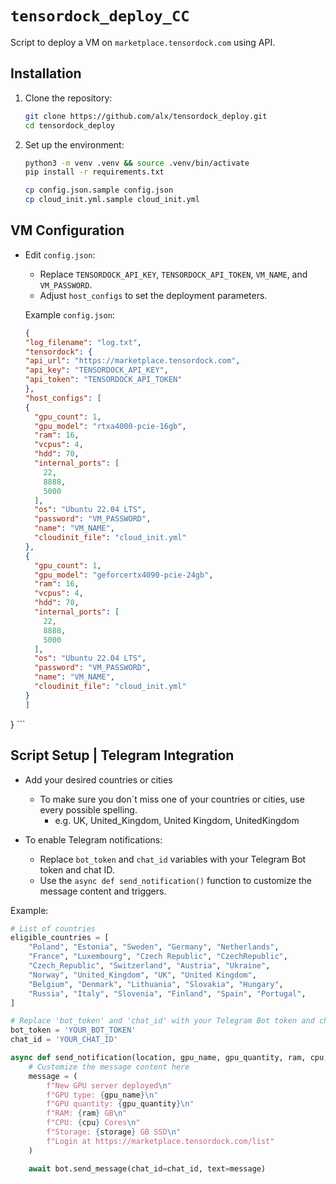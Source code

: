 # `tensordock_deploy_CC`

Script to deploy a VM on `marketplace.tensordock.com` using API.

## Installation

1. Clone the repository:

    ```sh
    git clone https://github.com/alx/tensordock_deploy.git
    cd tensordock_deploy
    ```

2. Set up the environment:

    ```sh
    python3 -m venv .venv && source .venv/bin/activate
    pip install -r requirements.txt

    cp config.json.sample config.json
    cp cloud_init.yml.sample cloud_init.yml
    ```

## VM Configuration

- Edit `config.json`:
    - Replace `TENSORDOCK_API_KEY`, `TENSORDOCK_API_TOKEN`, `VM_NAME`, and `VM_PASSWORD`.
    - Adjust `host_configs` to set the deployment parameters.

    Example `config.json`:

    ```json
    {
  "log_filename": "log.txt",
  "tensordock": {
    "api_url": "https://marketplace.tensordock.com",
    "api_key": "TENSORDOCK_API_KEY",
    "api_token": "TENSORDOCK_API_TOKEN"
  },
  "host_configs": [
    {
      "gpu_count": 1,
      "gpu_model": "rtxa4000-pcie-16gb",
      "ram": 16,
      "vcpus": 4,
      "hdd": 70,
      "internal_ports": [
        22,
        8888,
        5000
      ],
      "os": "Ubuntu 22.04 LTS",
      "password": "VM_PASSWORD",
      "name": "VM_NAME",
      "cloudinit_file": "cloud_init.yml"
    },
    {
      "gpu_count": 1,
      "gpu_model": "geforcertx4090-pcie-24gb",
      "ram": 16,
      "vcpus": 4,
      "hdd": 70,
      "internal_ports": [
        22,
        8888,
        5000
      ],
      "os": "Ubuntu 22.04 LTS",
      "password": "VM_PASSWORD",
      "name": "VM_NAME",
      "cloudinit_file": "cloud_init.yml"
    }
  ]
}
    ```

## Script Setup | Telegram Integration
- Add your desired countries or cities
    - To make sure you don´t miss one of your countries or cities, use every possible spelling.
        - e.g.  UK, United_Kingdom, United Kingdom, UnitedKingdom
     

- To enable Telegram notifications:
    - Replace `bot_token` and `chat_id` variables with your Telegram Bot token and chat ID.
    - Use the `async def send_notification()` function to customize the message content and triggers.

Example:

```python
# List of countries
eligible_countries = [
    "Poland", "Estonia", "Sweden", "Germany", "Netherlands", 
    "France", "Luxembourg", "Czech Republic", "CzechRepublic", 
    "Czech_Republic", "Switzerland", "Austria", "Ukraine", 
    "Norway", "United_Kingdom", "UK", "United Kingdom", 
    "Belgium", "Denmark", "Lithuania", "Slovakia", "Hungary", 
    "Russia", "Italy", "Slovenia", "Finland", "Spain", "Portugal",
]

# Replace 'bot_token' and 'chat_id' with your Telegram Bot token and chat ID
bot_token = 'YOUR_BOT_TOKEN'
chat_id = 'YOUR_CHAT_ID'

async def send_notification(location, gpu_name, gpu_quantity, ram, cpu, storage):
    # Customize the message content here
    message = (
        f"New GPU server deployed\n"
        f"GPU type: {gpu_name}\n"
        f"GPU quantity: {gpu_quantity}\n"
        f"RAM: {ram} GB\n"
        f"CPU: {cpu} Cores\n"
        f"Storage: {storage} GB SSD\n"
        f"Login at https://marketplace.tensordock.com/list"
    )

    await bot.send_message(chat_id=chat_id, text=message)
